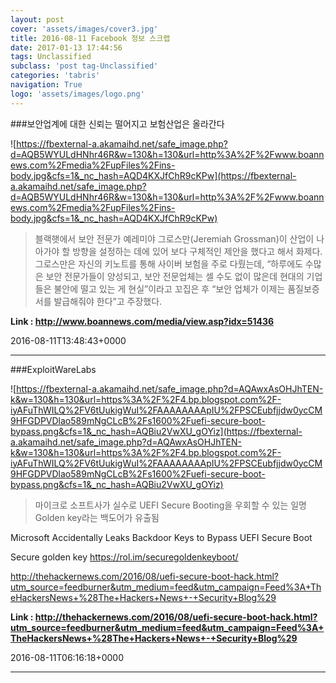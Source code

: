 ```yaml
---
layout: post
cover: 'assets/images/cover3.jpg'
title: 2016-08-11 Facebook 정보 스크랩
date: 2017-01-13 17:44:56
tags: Unclassified
subclass: 'post tag-Unclassified'
categories: 'tabris'
navigation: True
logo: 'assets/images/logo.png'
---
```


###보안업계에 대한 신뢰는 떨어지고 보험산업은 올라간다

![https://fbexternal-a.akamaihd.net/safe_image.php?d=AQB5WYULdHNhr46R&w=130&h=130&url=http%3A%2F%2Fwww.boannews.com%2Fmedia%2FupFiles%2Fins-body.jpg&cfs=1&_nc_hash=AQD4KXJfChR9cKPw](https://fbexternal-a.akamaihd.net/safe_image.php?d=AQB5WYULdHNhr46R&w=130&h=130&url=http%3A%2F%2Fwww.boannews.com%2Fmedia%2FupFiles%2Fins-body.jpg&cfs=1&_nc_hash=AQD4KXJfChR9cKPw)

>블랙햇에서 보안 전문가 예레미야 그로스만(Jeremiah Grossman)이 산업이 나아가야 할 방향을 설정하는 데에 있어 보다 구체적인 제안을 했다고 해서 화제다. 그로스만은 자신의 키노트를 통해 사이버 보험을 주로 다뤘는데, “하루에도 수많은 보안 전문가들이 양성되고, 보안 전문업체는 셀 수도 없이 많은데 현대의 기업들은 불안에 떨고 있는 게 현실”이라고 꼬집은 후 “보안 업체가 이제는 품질보증서를 발급해줘야 한다”고 주장했다.

**Link : <http://www.boannews.com/media/view.asp?idx=51436>**

2016-08-11T13:48:43+0000

---

###ExploitWareLabs

![https://fbexternal-a.akamaihd.net/safe_image.php?d=AQAwxAsOHJhTEN-k&w=130&h=130&url=https%3A%2F%2F4.bp.blogspot.com%2F-iyAFuThWILQ%2FV6tUukigWuI%2FAAAAAAAApIU%2FPSCEubfjjdw0ycCM9HFGDPVDlao589mNgCLcB%2Fs1600%2Fuefi-secure-boot-bypass.png&cfs=1&_nc_hash=AQBiu2VwXU_gOYiz](https://fbexternal-a.akamaihd.net/safe_image.php?d=AQAwxAsOHJhTEN-k&w=130&h=130&url=https%3A%2F%2F4.bp.blogspot.com%2F-iyAFuThWILQ%2FV6tUukigWuI%2FAAAAAAAApIU%2FPSCEubfjjdw0ycCM9HFGDPVDlao589mNgCLcB%2Fs1600%2Fuefi-secure-boot-bypass.png&cfs=1&_nc_hash=AQBiu2VwXU_gOYiz)

>마이크로 소프트사가 실수로 UEFI Secure Booting을 우회할 수 있는 일명 Golden key라는 백도어가 유출됨
 
Microsoft Accidentally Leaks Backdoor Keys to Bypass UEFI Secure Boot

Secure golden key
https://rol.im/securegoldenkeyboot/

http://thehackernews.com/2016/08/uefi-secure-boot-hack.html?utm_source=feedburner&utm_medium=feed&utm_campaign=Feed%3A+TheHackersNews+%28The+Hackers+News+-+Security+Blog%29

**Link : <http://thehackernews.com/2016/08/uefi-secure-boot-hack.html?utm_source=feedburner&utm_medium=feed&utm_campaign=Feed%3A+TheHackersNews+%28The+Hackers+News+-+Security+Blog%29>**

2016-08-11T06:16:18+0000

---

